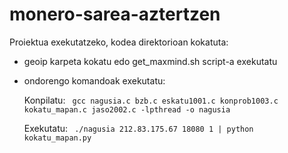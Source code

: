 # monero-sarea-aztertzen

Proiektua exekutatzeko, kodea direktorioan kokatuta:
  - geoip karpeta kokatu edo get_maxmind.sh script-a exekutatu
  - ondorengo komandoak exekutatu:

     Konpilatu: ``` gcc nagusia.c bzb.c eskatu1001.c konprob1003.c kokatu_mapan.c jaso2002.c -lpthread -o nagusia```
  
     Exekutatu: ``` ./nagusia 212.83.175.67 18080 1 | python kokatu_mapan.py```
